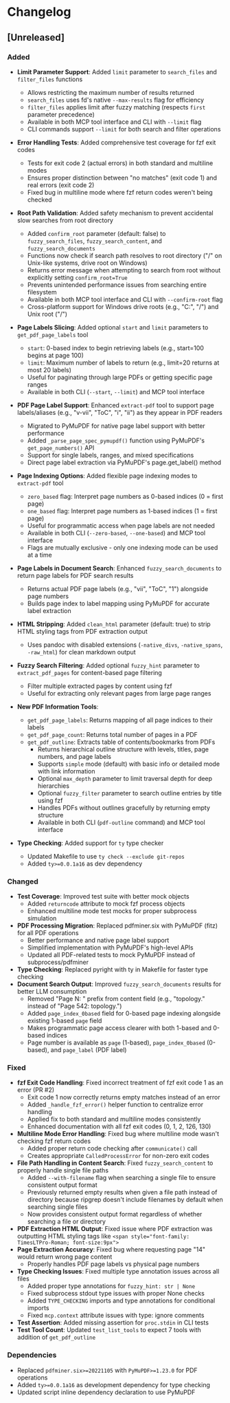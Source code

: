 # Changelog

## [Unreleased]

### Added
- **Limit Parameter Support**: Added `limit` parameter to `search_files` and `filter_files` functions
  - Allows restricting the maximum number of results returned
  - `search_files` uses fd's native `--max-results` flag for efficiency
  - `filter_files` applies limit after fuzzy matching (respects `first` parameter precedence)
  - Available in both MCP tool interface and CLI with `--limit` flag
  - CLI commands support `--limit` for both search and filter operations
- **Error Handling Tests**: Added comprehensive test coverage for fzf exit codes
  - Tests for exit code 2 (actual errors) in both standard and multiline modes
  - Ensures proper distinction between "no matches" (exit code 1) and real errors (exit code 2)
  - Fixed bug in multiline mode where fzf return codes weren't being checked

- **Root Path Validation**: Added safety mechanism to prevent accidental slow searches from root directory
  - Added `confirm_root` parameter (default: false) to `fuzzy_search_files`, `fuzzy_search_content`, and `fuzzy_search_documents`
  - Functions now check if search path resolves to root directory ("/" on Unix-like systems, drive root on Windows)
  - Returns error message when attempting to search from root without explicitly setting `confirm_root=True`
  - Prevents unintended performance issues from searching entire filesystem
  - Available in both MCP tool interface and CLI with `--confirm-root` flag
  - Cross-platform support for Windows drive roots (e.g., "C:\", "/") and Unix root ("/")
- **Page Labels Slicing**: Added optional `start` and `limit` parameters to `get_pdf_page_labels` tool
  - `start`: 0-based index to begin retrieving labels (e.g., start=100 begins at page 100)
  - `limit`: Maximum number of labels to return (e.g., limit=20 returns at most 20 labels)
  - Useful for paginating through large PDFs or getting specific page ranges
  - Available in both CLI (`--start`, `--limit`) and MCP tool interface
- **PDF Page Label Support**: Enhanced `extract-pdf` tool to support page labels/aliases (e.g., "v-vii", "ToC", "i", "ii") as they appear in PDF readers
  - Migrated to PyMuPDF for native page label support with better performance
  - Added `_parse_page_spec_pymupdf()` function using PyMuPDF's `get_page_numbers()` API
  - Support for single labels, ranges, and mixed specifications
  - Direct page label extraction via PyMuPDF's page.get_label() method
- **Page Indexing Options**: Added flexible page indexing modes to `extract-pdf` tool
  - `zero_based` flag: Interpret page numbers as 0-based indices (0 = first page)
  - `one_based` flag: Interpret page numbers as 1-based indices (1 = first page)
  - Useful for programmatic access when page labels are not needed
  - Available in both CLI (`--zero-based`, `--one-based`) and MCP tool interface
  - Flags are mutually exclusive - only one indexing mode can be used at a time
- **Page Labels in Document Search**: Enhanced `fuzzy_search_documents` to return page labels for PDF search results
  - Returns actual PDF page labels (e.g., "vii", "ToC", "1") alongside page numbers
  - Builds page index to label mapping using PyMuPDF for accurate label extraction
- **HTML Stripping**: Added `clean_html` parameter (default: true) to strip HTML styling tags from PDF extraction output
  - Uses pandoc with disabled extensions (`-native_divs`, `-native_spans`, `-raw_html`) for clean markdown output
- **Fuzzy Search Filtering**: Added optional `fuzzy_hint` parameter to `extract_pdf_pages` for content-based page filtering
  - Filter multiple extracted pages by content using fzf
  - Useful for extracting only relevant pages from large page ranges
- **New PDF Information Tools**:
  - `get_pdf_page_labels`: Returns mapping of all page indices to their labels
  - `get_pdf_page_count`: Returns total number of pages in a PDF
  - `get_pdf_outline`: Extracts table of contents/bookmarks from PDFs
    - Returns hierarchical outline structure with levels, titles, page numbers, and page labels
    - Supports `simple` mode (default) with basic info or detailed mode with link information
    - Optional `max_depth` parameter to limit traversal depth for deep hierarchies
    - Optional `fuzzy_filter` parameter to search outline entries by title using fzf
    - Handles PDFs without outlines gracefully by returning empty structure
    - Available in both CLI (`pdf-outline` command) and MCP tool interface
- **Type Checking**: Added support for `ty` type checker
  - Updated Makefile to use `ty check --exclude git-repos`
  - Added `ty>=0.0.1a16` as dev dependency

### Changed
- **Test Coverage**: Improved test suite with better mock objects
  - Added `returncode` attribute to mock fzf process objects
  - Enhanced multiline mode test mocks for proper subprocess simulation
- **PDF Processing Migration**: Replaced pdfminer.six with PyMuPDF (fitz) for all PDF operations
  - Better performance and native page label support
  - Simplified implementation with PyMuPDF's high-level APIs
  - Updated all PDF-related tests to mock PyMuPDF instead of subprocess/pdfminer
- **Type Checking**: Replaced pyright with ty in Makefile for faster type checking
- **Document Search Output**: Improved `fuzzy_search_documents` results for better LLM consumption
  - Removed "Page N: " prefix from content field (e.g., "topology." instead of "Page 542: topology.")
  - Added `page_index_0based` field for 0-based page indexing alongside existing 1-based `page` field
  - Makes programmatic page access clearer with both 1-based and 0-based indices
  - Page number is available as `page` (1-based), `page_index_0based` (0-based), and `page_label` (PDF label)

### Fixed
- **fzf Exit Code Handling**: Fixed incorrect treatment of fzf exit code 1 as an error (PR #2)
  - Exit code 1 now correctly returns empty matches instead of an error
  - Added `_handle_fzf_error()` helper function to centralize error handling
  - Applied fix to both standard and multiline modes consistently
  - Enhanced documentation with all fzf exit codes (0, 1, 2, 126, 130)
- **Multiline Mode Error Handling**: Fixed bug where multiline mode wasn't checking fzf return codes
  - Added proper return code checking after `communicate()` call
  - Creates appropriate `CalledProcessError` for non-zero exit codes
- **File Path Handling in Content Search**: Fixed `fuzzy_search_content` to properly handle single file paths
  - Added `--with-filename` flag when searching a single file to ensure consistent output format
  - Previously returned empty results when given a file path instead of directory because ripgrep doesn't include filenames by default when searching single files
  - Now provides consistent output format regardless of whether searching a file or directory
- **PDF Extraction HTML Output**: Fixed issue where PDF extraction was outputting HTML styling tags like `<span style="font-family: TimesLTPro-Roman; font-size:9px">`
- **Page Extraction Accuracy**: Fixed bug where requesting page "14" would return wrong page content
  - Properly handles PDF page labels vs physical page numbers
- **Type Checking Issues**: Fixed multiple type annotation issues across all files
  - Added proper type annotations for `fuzzy_hint: str | None`
  - Fixed subprocess stdout type issues with proper None checks
  - Added `TYPE_CHECKING` imports and type annotations for conditional imports
  - Fixed `mcp.context` attribute issues with type: ignore comments
- **Test Assertion**: Added missing assertion for `proc.stdin` in CLI tests
- **Test Tool Count**: Updated `test_list_tools` to expect 7 tools with addition of `get_pdf_outline`

### Dependencies
- Replaced `pdfminer.six>=20221105` with `PyMuPDF>=1.23.0` for PDF operations
- Added `ty>=0.0.1a16` as development dependency for type checking
- Updated script inline dependency declaration to use PyMuPDF